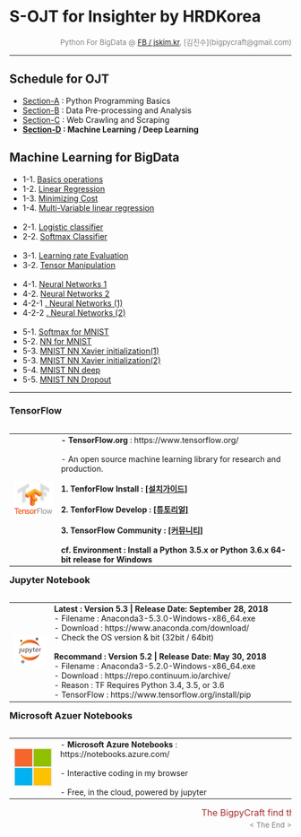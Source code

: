
# S-OJT for Insighter by HRDKorea

<div align='right'><font size=2 color='gray'>Python For BigData @ <font color='blue'><a href='https://www.facebook.com/jskim.kr'>FB / jskim.kr</a></font>, [김진수](bigpycraft@gmail.com)</font></div>
<hr>

## Schedule for OJT
>  
- [Section-A][link-A] : Python Programming Basics 
- [Section-B][link-B] : Data Pre-processing and Analysis 
- [Section-C][link-C] : Web Crawling and Scraping
- <b>[Section-D][link-D] : Machine Learning / Deep Learning</b>

[link-A]: ../Section-A "Go Section-A"
[link-B]: ../Section-B "Go Section-B"
[link-C]: ../Section-C "Go Section-C"
[link-D]: ../Section-D "Go Section-D"


## Machine Learning for BigData
>
- 1-1.  [ Basics operations                          ][pkg-1-1]
- 1-2.  [ Linear Regression                          ][pkg-1-2]
- 1-3.  [ Minimizing Cost                            ][pkg-1-3]
- 1-4.  [ Multi-Variable linear regression           ][pkg-1-4]
<br/><br/>
- 2-1.  [ Logistic classifier                        ][pkg-2-1]
- 2-2.  [ Softmax Classifier                         ][pkg-2-2]
<br/><br/>
- 3-1.  [ Learning rate Evaluation                   ][pkg-3-1]
- 3-2.  [ Tensor Manipulation                        ][pkg-3-2]
<br/><br/>
- 4-1.  [ Neural Networks 1                          ][pkg-4-1]
- 4-2.  [ Neural Networks 2                          ][pkg-4-2]
- 4-2-1 [ . Neural Networks (1)                      ][pkg-4-2-1]
- 4-2-2 [ . Neural Networks (2)                      ][pkg-4-2-2]
<br/><br/>
- 5-1.  [ Softmax for MNIST                          ][pkg-5-1]
- 5-2.  [ NN for MNIST                               ][pkg-5-2]
- 5-3.  [ MNIST NN Xavier initialization(1)          ][pkg-5-3]
- 5-3.  [ MNIST NN Xavier initialization(2)          ][pkg-5-3]
- 5-4.  [ MNIST NN deep                              ][pkg-5-4]
- 5-5.  [ MNIST NN Dropout                           ][pkg-5-5]


[pkg-1-1]:  https://htmlpreview.github.io/?https://github.com/bigpycraft/sojt19-insighter/blob/master/m-learning/html/BDA-ML101-Basics_operations.html                  "Go pkg-1-1"
[pkg-1-2]:  https://htmlpreview.github.io/?https://github.com/bigpycraft/sojt19-insighter/blob/master/m-learning/html/BDA-ML102-Linear_Regression.html                  "Go pkg-1-2"
[pkg-1-3]:  https://htmlpreview.github.io/?https://github.com/bigpycraft/sojt19-insighter/blob/master/m-learning/html/BDA-ML103-Minimizing_Cost.html                    "Go pkg-1-3"
[pkg-1-4]:  https://htmlpreview.github.io/?https://github.com/bigpycraft/sojt19-insighter/blob/master/m-learning/html/BDA-ML104-Multi-Variable_linear_regression.html   "Go pkg-1-4"
[pkg-2-1]:  https://htmlpreview.github.io/?https://github.com/bigpycraft/sojt19-insighter/blob/master/m-learning/html/BDA-ML201-Logistic_classifier_ver2.html           "Go pkg-2-1"
[pkg-2-2]:  https://htmlpreview.github.io/?https://github.com/bigpycraft/sojt19-insighter/blob/master/m-learning/html/BDA-ML202-Softmax_Classifier.html                 "Go pkg-2-2"
[pkg-3-1]:  https://htmlpreview.github.io/?https://github.com/bigpycraft/sojt19-insighter/blob/master/m-learning/html/BDA-ML301-Learning_rate_Evaluation.html           "Go pkg-3-1"
[pkg-3-2]:  https://htmlpreview.github.io/?https://github.com/bigpycraft/sojt19-insighter/blob/master/m-learning/html/BDA-ML302-Tensor_Manipulation.html                "Go pkg-3-2"
[pkg-4-1]:  https://htmlpreview.github.io/?https://github.com/bigpycraft/sojt19-insighter/blob/master/m-learning/html/BDA-ML401-Neural_Networks.html                    "Go pkg-4-1"
[pkg-4-2]:  https://htmlpreview.github.io/?https://github.com/bigpycraft/sojt19-insighter/blob/master/m-learning/html/BDA-ML402_Neural_Networks.html                    "Go pkg-4-2"
[pkg-4-2-1]:    https://htmlpreview.github.io/?https://github.com/bigpycraft/sojt19-insighter/blob/master/m-learning/html/BDA-ML402_Neural_Networks_2-1.html            "Go pkg-4-2-1"
[pkg-4-2-2]:    https://htmlpreview.github.io/?https://github.com/bigpycraft/sojt19-insighter/blob/master/m-learning/html/BDA-ML402_Neural_Networks_2-2.html            "Go pkg-4-2-2"
[pkg-5-1]:  https://htmlpreview.github.io/?https://github.com/bigpycraft/sojt19-insighter/blob/master/m-learning/html/BDA-ML511-Softmax_for_MNIST.html                  "Go pkg-5-1"
[pkg-5-2]:  https://htmlpreview.github.io/?https://github.com/bigpycraft/sojt19-insighter/blob/master/m-learning/html/BDA-ML512-NN_for_MNIST.html                       "Go pkg-5-2"
[pkg-5-3]:  https://htmlpreview.github.io/?https://github.com/bigpycraft/sojt19-insighter/blob/master/m-learning/html/BDA-ML513-MNIST_NN_Xavier2.html                   "Go pkg-5-3"
[pkg-5-3]:  https://htmlpreview.github.io/?https://github.com/bigpycraft/sojt19-insighter/blob/master/m-learning/html/BDA-ML513-MNIST_NN_Xavier3.html                   "Go pkg-5-3"
[pkg-5-4]:  https://htmlpreview.github.io/?https://github.com/bigpycraft/sojt19-insighter/blob/master/m-learning/html/BDA-ML514-MNIST_NN_deep.html                      "Go pkg-5-4"
[pkg-5-5]:  https://htmlpreview.github.io/?https://github.com/bigpycraft/sojt19-insighter/blob/master/m-learning/html/BDA-ML515-MNIST_NN_Dropout.html                   "Go pkg-5-5"
[pkg-5-6]:  https://htmlpreview.github.io/?https://github.com/bigpycraft/sojt19-insighter/blob/master/m-learning/html/BDA-ML516-MNIST_NN_Batchnorm.html                 "Go pkg-5-6"
[pkg-5-7]:  https://htmlpreview.github.io/?https://github.com/bigpycraft/sojt19-insighter/blob/master/m-learning/html/BDA-ML517-MNIST_NN_Higher_Level_API.html          "Go pkg-5-7"
[pkg-6-0]:  https://htmlpreview.github.io/?https://github.com/bigpycraft/sojt19-insighter/blob/master/m-learning/html/BDA-ML620-CNN_Basics.html                         "Go pkg-6-0"
[pkg-6-1]:  https://htmlpreview.github.io/?https://github.com/bigpycraft/sojt19-insighter/blob/master/m-learning/html/BDA-ML621-MNIST_CNN.html                          "Go pkg-6-1"
[pkg-6-2]:  https://htmlpreview.github.io/?https://github.com/bigpycraft/sojt19-insighter/blob/master/m-learning/html/BDA-ML622-MNIST_Deep_CNN.html                     "Go pkg-6-2"
[pkg-6-3]:  https://htmlpreview.github.io/?https://github.com/bigpycraft/sojt19-insighter/blob/master/m-learning/html/BDA-ML623-MNIST_CNN_Class.html                    "Go pkg-6-3"
[pkg-6-4]:  https://htmlpreview.github.io/?https://github.com/bigpycraft/sojt19-insighter/blob/master/m-learning/html/BDA-ML624-MNIST_CNN_Layers.html                   "Go pkg-6-4"
[pkg-6-5]:  https://htmlpreview.github.io/?https://github.com/bigpycraft/sojt19-insighter/blob/master/m-learning/html/BDA-ML625-MNIST_CNN_Ensemble_Layers.html          "Go pkg-6-5"
[pkg-7-1]:  https://htmlpreview.github.io/?https://github.com/bigpycraft/sojt19-insighter/blob/master/m-learning/html/BDA-ML721_RNN_String_Sequence.html                "Go pkg-7-1"
[pkg-7-1]:  https://htmlpreview.github.io/?https://github.com/bigpycraft/sojt19-insighter/blob/master/m-learning/html/BDA-ML721_RNN_String_Sequence.html                "Go pkg-7-1"
[pkg-7-2]:  https://htmlpreview.github.io/?https://github.com/bigpycraft/sojt19-insighter/blob/master/m-learning/html/BDA-ML722_RNN_Sentence_Sequence.html              "Go pkg-7-2"
[pkg-7-3]:  https://htmlpreview.github.io/?https://github.com/bigpycraft/sojt19-insighter/blob/master/m-learning/html/BDA-ML723_Only_Softmax_Sentence_Sequence.html     "Go pkg-7-3"
[pkg-7-4]:  https://htmlpreview.github.io/?https://github.com/bigpycraft/sojt19-insighter/blob/master/m-learning/html/BDA-ML724_RNN_Long_Sentence.html                  "Go pkg-7-4"
[pkg-7-5]:  https://htmlpreview.github.io/?https://github.com/bigpycraft/sojt19-insighter/blob/master/m-learning/html/BDA-ML725_RNN_Stock_Prediction.html               "Go pkg-7-5"
[pkg-Tip]:  https://htmlpreview.github.io/?https://github.com/bigpycraft/sojt19-insighter/blob/master/m-learning/html/BDA-ML810_NN_Saver.html                           "Go pkg-Tip"



<hr>

### TensorFlow

<table align="left">
    <tr align="left">
        <td width="200">
            <a href="https://www.tensorflow.org/">
            <img src="../images/TensorFlow_logo2.png" width="150" />
            </a>
        </td>
        <td width="800">
<div align="left">
    <b> - TensorFlow.org </b> : https://www.tensorflow.org/
    <br/><br/> - An open source machine learning library for research and production.
    <br/><br/>
    <b> 1. TenforFlow Install  : <a href='https://www.tensorflow.org/install/'>[설치가이드]</a>
    <br/><br/>
    <b> 2. TenforFlow Develop : <a href='https://www.tensorflow.org/tutorials/'>[튜토리얼]</a>
    <br/><br/>
    <b> 3. TensorFlow Community </b> : <a href='https://www.tensorflow.org/community/'>[커뮤니티]</a>
    <br/><br/>
    <b> cf. Environment : Install a Python 3.5.x or Python 3.6.x 64-bit release for Windows </b>
</div>
        </td>
    </tr>
</table>
<br/>


<hr>

<h3> Jupyter Notebook </h3>

<table align="left">
    <tr align="left">
        <td width="200">
            <a href="https://www.seleniumhq.org/projects/webdriver/">
            <img src="../images/jupyter.jpg" width="150" />
            </a>
        </td>
        <td width="800">
<div align="left">
<b> Latest : Version 5.3 | Release Date: September 28, 2018 </b>
<br/>
- Filename : Anaconda3-5.3.0-Windows-x86_64.exe 
<br/>
- Download : https://www.anaconda.com/download/
<br/>
- Check the OS version & bit (32bit / 64bit)
</div>
<br/>
<div align="left">
<b> Recommand : Version 5.2 | Release Date: May 30, 2018 </b>
<br/>
- Filename : Anaconda3-5.2.0-Windows-x86_64.exe
<br/>
- Download : https://repo.continuum.io/archive/ 
<br/>
- Reason : TF Requires Python 3.4, 3.5, or 3.6 
<br/>
- TensorFlow : https://www.tensorflow.org/install/pip
</div></td>
    </tr>
</table>
<br/>


<hr>

### Microsoft Azuer Notebooks

<table align="left">
    <tr align="left">
        <td width="200">
            <a href="https://notebooks.azure.com/">
            <img src="../images/microsoft.jpg" width="100" />
            </a>
        </td>
        <td width="800">
<div align="left">
- <b> Microsoft Azure Notebooks </b> : https://notebooks.azure.com/
<br/><br/>
- Interactive coding in my browser
<br/><br/>
- Free, in the cloud, powered by jupyter
</div></td>
    </tr>
</table>
<br/>


<hr>
<marquee><font size=3 color='brown'>The BigpyCraft find the information to design valuable society with Technology & Craft.</font></marquee>
<div align='right'><font size=2 color='gray'> &lt; The End &gt; </font></div>
